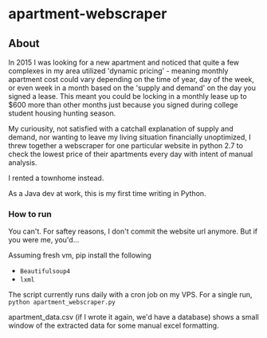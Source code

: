 # apartment-webscraper

## About

In 2015 I was looking for a new apartment and noticed that quite a few complexes in my area utilized 'dynamic pricing' - meaning monthly apartment cost could vary depending on the time of year, day of the week, or even week in a month based on the 'supply and demand' on the day you signed a lease. This meant you could be locking in a monthly lease up to $600 more than other months just because you signed during college student housing hunting season.

My curiousity, not satisfied with a catchall explanation of supply and demand, nor wanting to leave my living situation financially unoptimized, I threw together a webscraper for one particular website in python 2.7 to check the lowest price of their apartments every day with intent of manual analysis.

I rented a townhome instead.

As a Java dev at work, this is my first time writing in Python.


### How to run

You can't. For saftey reasons, I don't commit the website url anymore. But if you were me, you'd...

Assuming fresh vm, pip install the following

- `Beautifulsoup4`
- `lxml`

The script currently runs daily with a cron job on my VPS. For a single run, `python apartment_webscraper.py`

apartment_data.csv (if I wrote it again, we'd have a database) shows a small window of the extracted data for some manual excel formatting.
